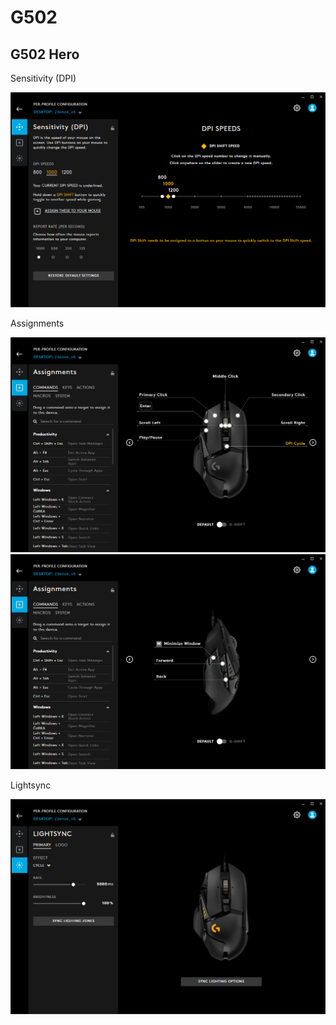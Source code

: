 # G502

## G502 Hero

Sensitivity (DPI)

![DPI](g502/g502_hero_dpi.png)

Assignments

![Assignments 1](g502/g502_hero_assignments_1.png)
![Assignments 1](g502/g502_hero_assignments_2.png)

Lightsync

![Lightsync](g502/g502_hero_lightsync.png)
